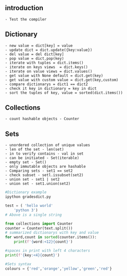 ## introduction

	- Test the compiler

## Dictionary
 	- new value = dict[key] = value
	- update dict = dict.update({key:value})
	- del value = del dict[key] 
	- pop value = dict.pop(key)
	- iterate with tuples = dict.items()
	- iterate on keys views  = dict.keys()
	- iterate on value views = dict.values()
	- get value with None default = dict.get(key)
	- get value with custom value = dict.get(key,custom)
	- compare dictionarys = dict1 == dict2
	- check it key in dictionary = key in dict
	- sort the tuples of key, value = sorted(dict.items())
	
## Collections 
	- count hashable objects - Counter

## Sets 
	- unordered collection of unique values 
	- len of the set - len(set)
	- in to verify contains - val in set 
	- can be initiated - Set(iterable)
	- empty set - Set()
	- only immutable objects are hashable 
	- Comparing sets - set1 == set2
	- check subset - setl.issubset(set2)
	- union set - set1 | set2
	- union set - set1.union(set2)

```python 
#Dictionary example
ipython gradesdict.py

test = ( 'hello world'
	'python 3')
# Above is a single string 

from collections import Counter 
counter = Counter(text.split())
# summarized dictionarys with key and value 
for word,count in sorted(counter.items()):
	print(f'{word:<12}{count}')

#spaces in print with left 4 characters   
print(f'{key:<4}{count}')

#Sets syntax 
colours = {'red','orange','yellow','green','red'}
```


